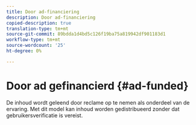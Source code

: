```yaml
---
title: Door ad-financiering
description: Door ad-financiering
copied-description: true
translation-type: tm+mt
source-git-commit: 89bdda1d4bd5c126f19ba75a819942df901183d1
workflow-type: tm+mt
source-wordcount: '25'
ht-degree: 0%

---
```



# Door ad gefinancierd {#ad-funded}

De inhoud wordt geleend door reclame op te nemen als onderdeel van de ervaring. Met dit model kan inhoud worden gedistribueerd zonder dat gebruikersverificatie is vereist.
